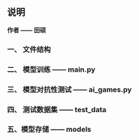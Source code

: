## 说明

**作者 —— 田硕**

### 一、 文件结构

### 二、 模型训练 —— main.py

### 三、 模型对抗性测试 —— ai_games.py

### 四、 测试数据集 —— test_data

### 五、模型存储 —— models
